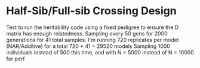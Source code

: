 # Half-Sib/Full-sib Crossing Design

Test to run the heritability code using a fixed pedigree to ensure the D matrix has enough relatedness.
Sampling every 50 gens for 2000 generations for 41 total samples.
I'm running 720 replicates per model (NAR/Additive) for a total 720 * 41 = 29520 models
Sampling 1000 individuals instead of 500 this time, and with N = 5000 instead of N = 10000 for perf


